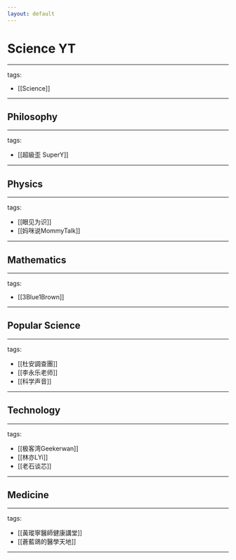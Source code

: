 ```yaml
---
layout: default
---
```

# Science YT

---
tags:
  - [[Science]]
  
---

## Philosophy
---
tags:
  - [[超級歪 SuperY]]
  
---

## Physics
---
tags:
  - [[眼见为识]]
  - [[妈咪说MommyTalk]]
  
---

## Mathematics
---
tags:
  - [[3Blue1Brown]]
  
---

## Popular Science
---
tags:
  - [[杜安調查團]]
  - [[李永乐老师]]
  - [[科学声音]]
  
---

## Technology
---
tags:
  - [[极客湾Geekerwan]]
  - [[林亦LYi]]
  - [[老石谈芯]]
  
---

## Medicine
---
tags:
  - [[黃瑽寧醫師健康講堂]]
  - [[蒼藍鴿的醫學天地]]
  
---